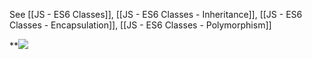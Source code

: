 See [[JS - ES6 Classes]], [[JS - ES6 Classes - Inheritance]], [[JS - ES6 Classes - Encapsulation]], [[JS - ES6 Classes - Polymorphism]]

**![](https://lh3.googleusercontent.com/p-AoYsSdgljZIf78CeFgrlRbrKAt1W21amNkJWl4GtZ9r3eWq0U7jslzglyM302_ki18-qvhZEQn5tH_G1onmN_7kkdh8S5L0ggO4vmSDMY8tMFises7KPv01M-nOesQpGxM9x3MASQ_N7T7FQF3gSY)

